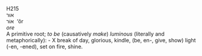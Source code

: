<body>
  <p>H215<br>  אור  <br> אוֹר  ‎  ‘ôr  <br><i>ore </i><br>A primitive root; <i>to</i> <i>be</i> (causatively <i>make</i>) <i>luminous</i> (literally and metaphorically): - X break of day, glorious, kindle, (be, en-, give, show) light (-en, -ened), set on fire, shine.<br></p>
 </body>